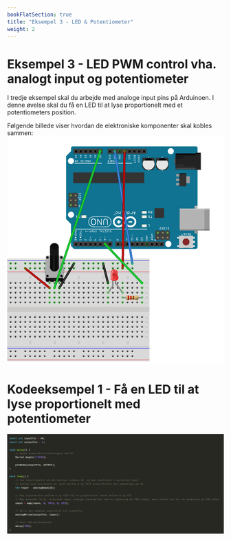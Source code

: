 ```yaml
---
bookFlatSection: true
title: "Eksempel 3 - LED & Potentiometer"
weight: 2
---
```

# Eksempel 3 - LED PWM control vha. analogt input og potentiometer
I tredje eksempel skal du arbejde med analoge input pins på Arduinoen. I denne øvelse skal du få en LED til at lyse proportionelt med et potentiometers position.

Følgende billede viser hvordan de elektroniske komponenter skal kobles sammen:
![El-diagram for eksempel 3](/static/example3.png)

# Kodeeksempel 1 - Få en LED til at lyse proportionelt med potentiometer

![Kodeeksempel 1](/static/e3c1.png)

<!--
```cpp
const int inputPin = A0;
const int outputPin = 6;

void setup() {
    // Opsæt kommunikationshastighed med PC
    Serial.begin(115200);

    pinMode(outputPin, OUTPUT);
}

void loop() {
    // Læs inputsignalet på den analoge indgang A0, og gem resultatet i variablen input
    // Analog read returnerer en værdi mellem 0 og 1023 proportionelt med spændingen på A0 
    int input = analogRead(A0);

    // Map inputværdien mellem 0 og 1023 til en proportionel værdi mellem 0 og 255
    // Map anvendes fordi, Arduinoen læser analoge inputværdier med en opløsning på 1024 steps, mens output kun har en opløsning på 256 steps. 
    input = map(input, 0, 1023, 0, 255);

    // Skriv den mappede inputværdi til outputPin
    analogWrite(outputPin, input);

    // Vent 100 millisekunder
    delay(100);
}
```
-->